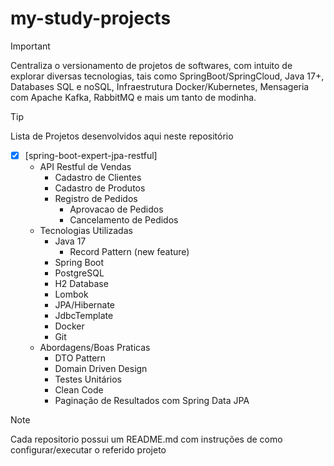 # my-study-projects
>[!IMPORTANT]
>Centraliza o versionamento de projetos de softwares, com intuito de explorar diversas tecnologias, tais como SpringBoot/SpringCloud, Java 17+, Databases SQL e noSQL, Infraestrutura Docker/Kubernetes, Mensageria com Apache Kafka, RabbitMQ e mais um tanto de modinha.

>[!TIP]
> Lista de Projetos desenvolvidos aqui neste repositório

- [x] [spring-boot-expert-jpa-restful]
  - API Restful de Vendas
    - Cadastro de Clientes
    - Cadastro de Produtos
    - Registro de Pedidos
      - Aprovacao de Pedidos
      - Cancelamento de Pedidos
  - Tecnologias Utilizadas
    - Java 17
      - Record Pattern (new feature)
    - Spring Boot 
    - PostgreSQL
    - H2 Database
    - Lombok
    - JPA/Hibernate
    - JdbcTemplate
    - Docker
    - Git
  - Abordagens/Boas Praticas
    - DTO Pattern
    - Domain Driven Design
    - Testes Unitários
    - Clean Code
    - Paginação de Resultados com Spring Data JPA


> [!NOTE]
> Cada repositorio possui um README.md com instruções de como configurar/executar o referido projeto
